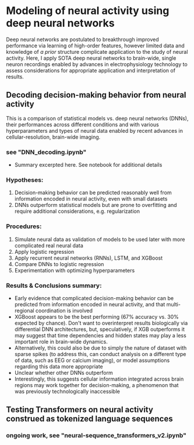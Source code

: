 # Modeling of neural activity using deep neural networks
Deep neural networks are postulated to breakthrough improved performance via learning of high-order features, however limited data and knowledge of _a prior_ structure complicate application to the study of neural activity. Here, I apply SOTA deep neural networks to brain-wide, single neuron recordings enabled by advances in electrophysiology technology to assess considerations for appropriate application and interpretation of results. 

## Decoding decision-making behavior from neural activity

This is a comparison of statistical models vs. deep neural networks (DNNs), their performances across different conditions and with various hyperparameters and types of neural data enabled by recent advances in cellular-resolution, brain-wide imaging.
### see "DNN_decoding.ipynb"
- Summary excerpted here. See notebook for additional details

### Hypotheses:
1. Decision-making behavior can be predicted reasonably well from information encoded in neural activity, even with small datasets
2. DNNs outperform statistical models but are prone to overfitting and require additional considerations, e.g. regularization

### Procedures:
1. Simulate neural data as validation of models to be used later with more complicated real neural data
2. Apply logistic regression
3. Apply recurrent neural networks (RNNs), LSTM, and XGBoost
4. Compare DNNs to logistic regression
5. Experimentation with optimizing hyperparameters

### Results & Conclusions summary:
- Early evidence that complicated decision-making behavior can be predicted from information encoded in neural activity, and that multi-regional coordination is involved
- XGBoost appears to be the best performing (67% accuracy vs. 30% expected by chance). Don't want to overinterpret results biologically via differential DNN architectures, but, speculatively, if XGB outperforms it may suggest that time dependencies and hidden states may play a less important role in brain-wide dynamics.
- Alternatively, this could also be due to simply the nature of dataset with sparse spikes (to address this, can conduct analysis on a different type of data, such as EEG or calcium imaging), or model assumptions regarding this data more appropriate
- Unclear whether other DNNs outperform
- Interestingly, this suggests cellular information integrated across brain regions may work together for decision-making, a phenomenon that was previously technologically inaccessible

## Testing Transformers on neural activity construed as tokenized language sequences
### ongoing work, see "neural-sequence_transformers_v2.ipynb"


